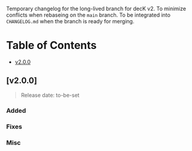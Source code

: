 Temporary changelog for the long-lived branch for decK v2. To minimize conflicts
when rebaseing on the `main` branch. To be integrated into `CHANGELOG.md` when the
branch is ready for merging.

# Table of Contents

- [v2.0.0](#v200)

## [v2.0.0]

> Release date: to-be-set

### Added


### Fixes


### Misc
